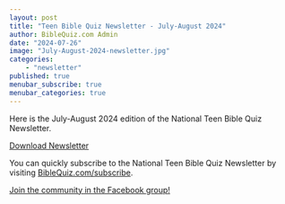 ```yaml
---
layout: post
title: "Teen Bible Quiz Newsletter - July-August 2024"
author: BibleQuiz.com Admin
date: "2024-07-26"
image: "July-August-2024-newsletter.jpg"
categories:
    - "newsletter"
published: true
menubar_subscribe: true
menubar_categories: true
---
```


Here is the July-August 2024 edition of the National Teen Bible Quiz Newsletter.

<a href="{{site.url}}{% link assets/2024/tbq-newsletter-08-24.pdf %}" class="button is-primary">Download Newsletter</a>

You can quickly subscribe to the National Teen Bible Quiz Newsletter by visiting [BibleQuiz.com/subscribe](https://biblequiz.com/subscribe/).

[Join the community in the Facebook group!](https://www.facebook.com/groups/agbiblequiz)
